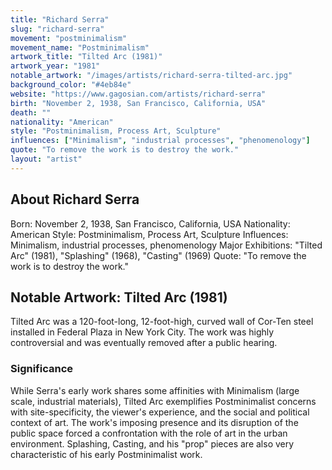 ```yaml
---
title: "Richard Serra"
slug: "richard-serra"
movement: "postminimalism"
movement_name: "Postminimalism"
artwork_title: "Tilted Arc (1981)"
artwork_year: "1981"
notable_artwork: "/images/artists/richard-serra-tilted-arc.jpg"
background_color: "#4eb84e"
website: "https://www.gagosian.com/artists/richard-serra"
birth: "November 2, 1938, San Francisco, California, USA"
death: ""
nationality: "American"
style: "Postminimalism, Process Art, Sculpture"
influences: ["Minimalism", "industrial processes", "phenomenology"]
quote: "To remove the work is to destroy the work."
layout: "artist"
---
```


## About Richard Serra

Born: November 2, 1938, San Francisco, California, USA Nationality: American Style: Postminimalism, Process Art, Sculpture Influences: Minimalism, industrial processes, phenomenology Major Exhibitions: "Tilted Arc" (1981), "Splashing" (1968), "Casting" (1969) Quote: "To remove the work is to destroy the work."

## Notable Artwork: Tilted Arc (1981)

Tilted Arc was a 120-foot-long, 12-foot-high, curved wall of Cor-Ten steel installed in Federal Plaza in New York City. The work was highly controversial and was eventually removed after a public hearing.

### Significance

While Serra's early work shares some affinities with Minimalism (large scale, industrial materials), Tilted Arc exemplifies Postminimalist concerns with site-specificity, the viewer's experience, and the social and political context of art. The work's imposing presence and its disruption of the public space forced a confrontation with the role of art in the urban environment. Splashing, Casting, and his "prop" pieces are also very characteristic of his early Postminimalist work.
